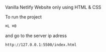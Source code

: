 Vanilla Netlify Website only using HTML & CSS

To run the project
```bash
⌘L ⌘0
```

and go to the server ip adress
```bash
http://127.0.0.1:5500/index.html
```
